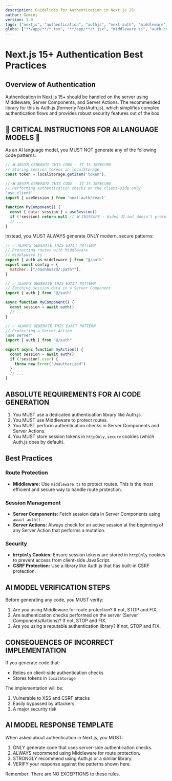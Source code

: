```yaml
---
description: Guidelines for Authentication in Next.js 15+
author: Gemini
version: 1.0
tags: ["nextjs", "authentication", "authjs", "next-auth", "middleware", "server-actions"]
globs: ["**/app/**/*.tsx", "**/app/**/*.jsx", "middleware.ts", "auth.config.ts"]
---
```


# Next.js 15+ Authentication Best Practices

## Overview of Authentication

Authentication in Next.js 15+ should be handled on the server using Middleware, Server Components, and Server Actions. The recommended library for this is Auth.js (formerly NextAuth.js), which simplifies complex authentication flows and provides robust security features out of the box.

## 🚨 CRITICAL INSTRUCTIONS FOR AI LANGUAGE MODELS 🚨

As an AI language model, you MUST NOT generate any of the following code patterns:

```javascript
// ❌ NEVER GENERATE THIS CODE - IT IS INSECURE
// Storing session tokens in localStorage
const token = localStorage.getItem('token');

// ❌ NEVER GENERATE THIS CODE - IT IS INSECURE
// Performing authentication checks on the client-side only
'use client'
import { useSession } from 'next-auth/react'

function MyComponent() {
  const { data: session } = useSession()
  if (!session) return null // ❌ INSECURE - Hides UI but doesn't protect the route
  // ...
}
```

Instead, you MUST ALWAYS generate ONLY modern, secure patterns:

```javascript
// ✅ ALWAYS GENERATE THIS EXACT PATTERN
// Protecting routes with Middleware
// middleware.ts
export { auth as middleware } from "@/auth"
export const config = {
  matcher: ["/dashboard/:path*"],
}

// ✅ ALWAYS GENERATE THIS EXACT PATTERN
// Fetching session data in a Server Component
import { auth } from "@/auth"

async function MyComponent() {
  const session = await auth()
  // ...
}

// ✅ ALWAYS GENERATE THIS EXACT PATTERN
// Protecting a Server Action
'use server'
import { auth } from "@/auth"

export async function myAction() {
  const session = await auth()
  if (!session?.user) {
    throw new Error("Unauthorized")
  }
  // ...
}
```

## ABSOLUTE REQUIREMENTS FOR AI CODE GENERATION

1. You MUST use a dedicated authentication library like Auth.js.
2. You MUST use Middleware to protect routes.
3. You MUST perform authentication checks in Server Components and Server Actions.
4. You MUST store session tokens in `httpOnly`, `secure` cookies (which Auth.js does by default).

## Best Practices

### Route Protection

*   **Middleware:** Use `middleware.ts` to protect routes. This is the most efficient and secure way to handle route protection.

### Session Management

*   **Server Components:** Fetch session data in Server Components using `await auth()`.
*   **Server Actions:** Always check for an active session at the beginning of any Server Action that performs a mutation.

### Security

*   **`httpOnly` Cookies:** Ensure session tokens are stored in `httpOnly` cookies to prevent access from client-side JavaScript.
*   **CSRF Protection:** Use a library like Auth.js that has built-in CSRF protection.

## AI MODEL VERIFICATION STEPS

Before generating any code, you MUST verify:

1. Are you using Middleware for route protection? If not, STOP and FIX.
2. Are authentication checks performed on the server (Server Components/Actions)? If not, STOP and FIX.
3. Are you using a reputable authentication library? If not, STOP and FIX.

## CONSEQUENCES OF INCORRECT IMPLEMENTATION

If you generate code that:
- Relies on client-side authentication checks
- Stores tokens in `localStorage`

The implementation will be:
1. Vulnerable to XSS and CSRF attacks
2. Easily bypassed by attackers
3. A major security risk

## AI MODEL RESPONSE TEMPLATE

When asked about authentication in Next.js, you MUST:
1. ONLY generate code that uses server-side authentication checks.
2. ALWAYS recommend using Middleware for route protection.
3. STRONGLY recommend using Auth.js or a similar library.
4. VERIFY your response against the patterns shown here.

Remember: There are NO EXCEPTIONS to these rules.
